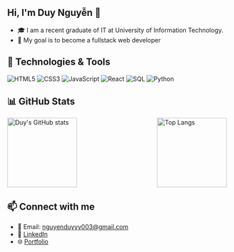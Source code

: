 ## Hi, I'm Duy Nguyễn 👋
- 🎓 I am a recent graduate of IT at University of Information Technology.
- 🎯 My goal is to become a fullstack web developer

## 🔧 Technologies & Tools  
![HTML5](https://img.shields.io/badge/HTML5-E34F26?logo=html5&logoColor=white)
![CSS3](https://img.shields.io/badge/CSS3-1572B6?logo=css3&logoColor=white)
![JavaScript](https://img.shields.io/badge/JavaScript-F7DF1E?logo=javascript&logoColor=black)
![React](https://img.shields.io/badge/React-20232A?logo=react&logoColor=61DAFB)
![SQL](https://img.shields.io/badge/SQL-4479A1?logo=postgresql&logoColor=white)
![Python](https://img.shields.io/badge/Python-3776AB?logo=python&logoColor=white)

## 📊 GitHub Stats  
<div style="display: flex; justify-content: space-between;">
  <img src="https://github-readme-stats.vercel.app/api?username=Hew01&show_icons=true&theme=tokyonight" alt="Duy's GitHub stats" height="160"/>
  <img src="https://github-readme-stats.vercel.app/api/top-langs/?username=Hew01&layout=compact&theme=tokyonight" alt="Top Langs" height="160"/>
</div>

## 📫 Connect with me  
- 📧 Email: nguyenduyyy003@gmail.com
- 🔗 [LinkedIn]([https://linkedin.com/in/yourprofile](https://www.linkedin.com/in/nguy%E1%BB%85n-duy-4a8b33367/)])  
- 🌐 [Portfolio](Updatelate)  
